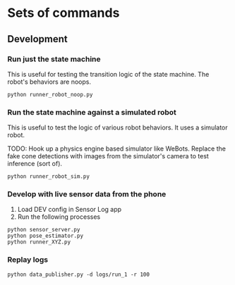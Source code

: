# Sets of commands

## Development

### Run just the state machine

This is useful for testing the transition logic of the state machine. The robot's behaviors are noops.

```
python runner_robot_noop.py
```

### Run the state machine against a simulated robot

This is useful to test the logic of various robot behaviors. It uses a simulator robot.

TODO: Hook up a physics engine based simulator like WeBots. Replace the fake cone detections with images from the simulator's camera to test inference (sort of).

```
python runner_robot_sim.py
```

### Develop with live sensor data from the phone

1. Load DEV config in Sensor Log app
2. Run the following processes

```
python sensor_server.py
python pose_estimator.py
python runner_XYZ.py
```

### Replay logs

```
python data_publisher.py -d logs/run_1 -r 100
```
